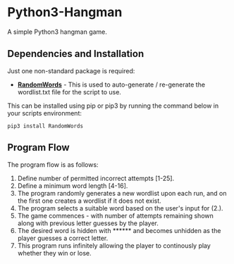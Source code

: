 # Python3-Hangman
A simple Python3 hangman game.  

## Dependencies and Installation
Just one non-standard package is required:

* **[RandomWords](https://pypi.org/project/RandomWords/)** - This is used to auto-generate / re-generate the wordlist.txt file for the script to use.

This can be installed using pip or pip3 by running the command below in your scripts environment:

```
pip3 install RandomWords
```


## Program Flow
The program flow is as follows:

1. Define number of permitted incorrect attempts [1-25].
2. Define a minimum word length [4-16].
3. The program randomly generates a new wordlist upon each run, and on the first one creates a wordlist if it does not exist.
4. The program selects a suitable word based on the user's input for (2.).
5. The game commences - with number of attempts remaining shown along with previous letter guesses by the player.
6. The desired word is hidden with ****** and becomes unhidden as the player guesses a correct letter.
7. This program runs infinitely allowing the player to continously play whether they win or lose.

